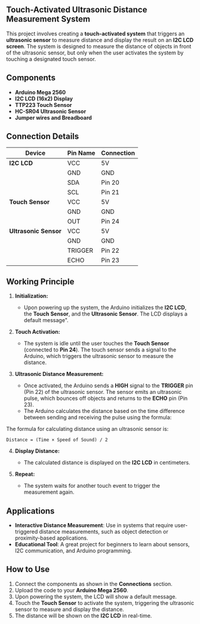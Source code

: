 ## Touch-Activated Ultrasonic Distance Measurement System

This project involves creating a **touch-activated system** that triggers an **ultrasonic sensor** to measure distance and display the result on an **I2C LCD screen**. The system is designed to measure the distance of objects in front of the ultrasonic sensor, but only when the user activates the system by touching a designated touch sensor.

## Components

- **Arduino Mega 2560**
- **I2C LCD (16x2) Display**
- **TTP223 Touch Sensor**
- **HC-SR04 Ultrasonic Sensor**
- **Jumper wires and Breadboard**

## Connection Details

| **Device**         | **Pin Name**    | **Connection** |
|--------------------|-----------------|----------------|
| **I2C LCD**        | VCC             | 5V             |
|                    | GND             | GND            |
|                    | SDA             | Pin 20         |
|                    | SCL             | Pin 21         |
| **Touch Sensor**   | VCC             | 5V             |
|                    | GND             | GND            |
|                    | OUT             | Pin 24         |
| **Ultrasonic Sensor**| VCC             | 5V             |
|                    | GND             | GND            |
|                    | TRIGGER         | Pin 22         |
|                    | ECHO            | Pin 23         |

## Working Principle

1. **Initialization:**
   - Upon powering up the system, the Arduino initializes the **I2C LCD**, the **Touch Sensor**, and the **Ultrasonic Sensor**. The LCD displays a default message".

2. **Touch Activation:**
   - The system is idle until the user touches the **Touch Sensor** (connected to **Pin 24**). The touch sensor sends a signal to the Arduino, which triggers the ultrasonic sensor to measure the distance.

3. **Ultrasonic Distance Measurement:**
   - Once activated, the Arduino sends a **HIGH** signal to the **TRIGGER** pin (Pin 22) of the ultrasonic sensor. The sensor emits an ultrasonic pulse, which bounces off objects and returns to the **ECHO** pin (Pin 23).
   - The Arduino calculates the distance based on the time difference between sending and receiving the pulse using the formula:

The formula for calculating distance using an ultrasonic sensor is:

	Distance = (Time × Speed of Sound) / 2

4. **Display Distance:**
   - The calculated distance is displayed on the **I2C LCD** in centimeters.

5. **Repeat:**
   - The system waits for another touch event to trigger the measurement again.

## Applications

- **Interactive Distance Measurement**: Use in systems that require user-triggered distance measurements, such as object detection or proximity-based applications.
- **Educational Tool**: A great project for beginners to learn about sensors, I2C communication, and Arduino programming.

## How to Use

1. Connect the components as shown in the **Connections** section.
2. Upload the code to your **Arduino Mega 2560**.
3. Upon powering the system, the LCD will show a default message.
4. Touch the **Touch Sensor** to activate the system, triggering the ultrasonic sensor to measure and display the distance.
5. The distance will be shown on the **I2C LCD** in real-time.

